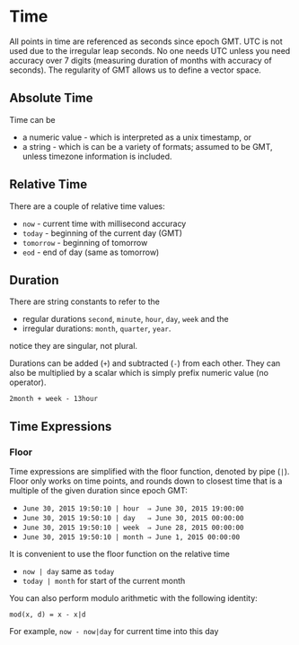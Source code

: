 Time
====

All points in time are referenced as seconds since epoch GMT. UTC is not used
due to the irregular leap seconds. No one needs UTC unless you need accuracy
over 7 digits (measuring duration of months with accuracy of seconds). The
regularity of GMT allows us to define a vector space.

Absolute Time
-------------

Time can be 

* a numeric value - which is interpreted as a unix timestamp, or
* a string - which is can be a variety of formats; assumed to be GMT, unless timezone information is included.     

Relative Time
-------------

There are a couple of relative time values:

* `now` - current time with millisecond accuracy
* `today` - beginning of the current day (GMT)
* `tomorrow` - beginning of tomorrow
* `eod` - end of day (same as tomorrow) 

Duration
--------

There are string constants to refer to the 

* regular durations `second`, `minute`, `hour`, `day`, `week` and the
* irregular durations: `month`, `quarter`, `year`.

notice they are singular, not plural. 

Durations can be added (`+`) and subtracted (`-`) from each other. They can also be multiplied by a scalar which is simply prefix numeric value (no operator).

	2month + week - 13hour



Time Expressions
----------------

### Floor

Time expressions are simplified with the floor function, denoted by pipe (`|`).   Floor only works on time points, and rounds down to closest time that is a multiple of the given duration since epoch GMT:

* `June 30, 2015 19:50:10 | hour  ⇒ June 30, 2015 19:00:00`
* `June 30, 2015 19:50:10 | day   ⇒ June 30, 2015 00:00:00`
* `June 30, 2015 19:50:10 | week  ⇒ June 28, 2015 00:00:00`
* `June 30, 2015 19:50:10 | month ⇒ June 1, 2015 00:00:00` 

It is convenient to use the floor function on the relative time 

* `now | day` same as `today`
* `today | month` for start of the current month

You can also perform modulo arithmetic with the following identity:

	mod(x, d) = x - x|d

For example, `now - now|day` for current time into this day 



 




